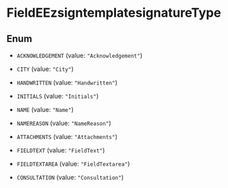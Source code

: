 

# FieldEEzsigntemplatesignatureType

## Enum


* `ACKNOWLEDGEMENT` (value: `"Acknowledgement"`)

* `CITY` (value: `"City"`)

* `HANDWRITTEN` (value: `"Handwritten"`)

* `INITIALS` (value: `"Initials"`)

* `NAME` (value: `"Name"`)

* `NAMEREASON` (value: `"NameReason"`)

* `ATTACHMENTS` (value: `"Attachments"`)

* `FIELDTEXT` (value: `"FieldText"`)

* `FIELDTEXTAREA` (value: `"FieldTextarea"`)

* `CONSULTATION` (value: `"Consultation"`)



